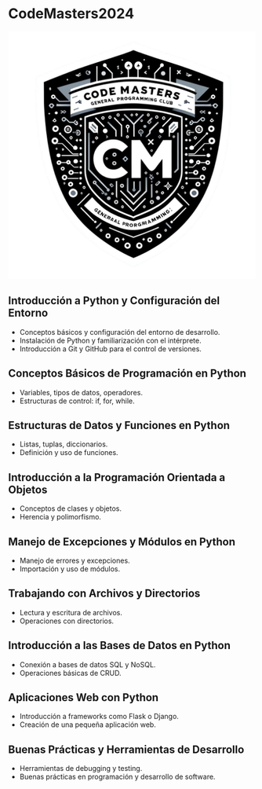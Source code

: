 # CodeMasters2024
![Logo CodeMasters](CodeMasters_ClubProgramacion.png "Escudo CodeMasters")

## Introducción a Python y Configuración del Entorno
- Conceptos básicos y configuración del entorno de desarrollo.
- Instalación de Python y familiarización con el intérprete.
- Introducción a Git y GitHub para el control de versiones.

## Conceptos Básicos de Programación en Python
- Variables, tipos de datos, operadores.
- Estructuras de control: if, for, while.

## Estructuras de Datos y Funciones en Python
- Listas, tuplas, diccionarios.
- Definición y uso de funciones.

## Introducción a la Programación Orientada a Objetos
- Conceptos de clases y objetos.
- Herencia y polimorfismo.

## Manejo de Excepciones y Módulos en Python
- Manejo de errores y excepciones.
- Importación y uso de módulos.

## Trabajando con Archivos y Directorios
- Lectura y escritura de archivos.
- Operaciones con directorios.

## Introducción a las Bases de Datos en Python
- Conexión a bases de datos SQL y NoSQL.
- Operaciones básicas de CRUD.

## Aplicaciones Web con Python
- Introducción a frameworks como Flask o Django.
- Creación de una pequeña aplicación web.

## Buenas Prácticas y Herramientas de Desarrollo
- Herramientas de debugging y testing.
- Buenas prácticas en programación y desarrollo de software.